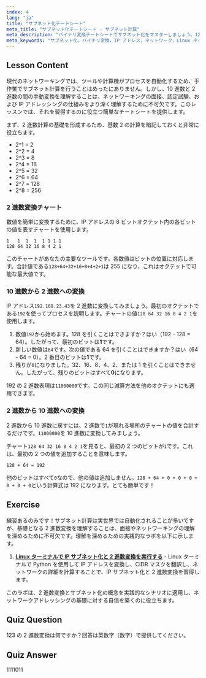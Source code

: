 ```yaml
---
index: 4
lang: "ja"
title: "サブネット化チートシート"
meta_title: "サブネット化チートシート - サブネット計算"
meta_description: "バイナリ変換チートシートでサブネット化をマスターしましょう。128+64+32+16+8+4+2+1 チャートを使って、IP アドレスを十進数からバイナリへ、またその逆に素早く変換する方法を学びます。ネットワークの面接や資格試験に必須です。"
meta_keywords: "サブネット化，バイナリ変換，IP アドレス，ネットワーク，Linux ネットワーキング，128+64+32+16+8+4+2+1, 128 64 32 16 8 4 2 1, 十進数から二進数，サブネット計算，チュートリアル，ガイド"
---
```


## Lesson Content

現代のネットワーキングでは、ツールや計算機がプロセスを自動化するため、手作業でサブネット計算を行うことはめったにありません。しかし、10 進数と 2 進数の間の手動変換を理解することは、ネットワーキングの面接、認定試験、および IP アドレッシングの仕組みをより深く理解するために不可欠です。このレッスンでは、それを習得するのに役立つ簡単なチートシートを提供します。

まず、2 進数計算の基礎を形成するため、基数 2 の計算を暗記しておくと非常に役立ちます。

- 2^1 = 2
- 2^2 = 4
- 2^3 = 8
- 2^4 = 16
- 2^5 = 32
- 2^6 = 64
- 2^7 = 128
- 2^8 = 256

### 2 進数変換チャート

数値を簡単に変換するために、IP アドレスの 8 ビットオクテット内の各ビットの値を表すチャートを使用します。

```plaintext
1   1  1  1  1 1 1 1
128 64 32 16 8 4 2 1
```

このチャートがあなたの主要なツールです。各数値はビットの位置に対応します。合計値である`128+64+32+16+8+4+2+1`は 255 になり、これはオクテットで可能な最大値です。

### 10 進数から 2 進数への変換

IP アドレス`192.168.23.43`を 2 進数に変換してみましょう。最初のオクテットである`192`を使ってプロセスを説明します。チャートの値`128 64 32 16 8 4 2 1`を使用します。

1. 数値`192`から始めます。128 を引くことはできますか？はい（192 - 128 = 64）。したがって、最初のビットは**1**です。
2. 新しい数値は`64`です。次の値である 64 を引くことはできますか？はい（64 - 64 = 0）。2 番目のビットは**1**です。
3. 残りが`0`になりました。32、16、8、4、2、または 1 を引くことはできません。したがって、残りのビットはすべて**0**になります。

192 の 2 進数表現は`11000000`です。この同じ減算方法を他のオクテットにも適用できます。

### 2 進数から 10 進数への変換

2 進数から 10 進数に戻すには、2 進数で`1`が現れる場所のチャートの値を合計するだけです。`11000000`を 10 進数に変換してみましょう。

チャート`128 64 32 16 8 4 2 1`を見ると、最初の 2 つのビットが`1`です。これは、最初の 2 つの値を追加することを意味します。

`128 + 64 = 192`

他のビットはすべて`0`なので、他の値は追加しません。`128 + 64 + 0 + 0 + 0 + 0 + 0 + 0`という計算式は 192 になります。とても簡単です！

## Exercise

練習あるのみです！サブネット計算は実世界では自動化されることが多いですが、基礎となる 2 進数変換を理解することは、面接やネットワーキングの理解を深めるために不可欠です。理解を深めるための実践的なラボを以下に示します。

1. **[Linux ターミナルで IP サブネット化と 2 進数変換を実行する](https://labex.io/ja/labs/comptia-perform-ip-subnetting-and-binary-conversion-in-the-linux-terminal-592782)** - Linux ターミナルで Python を使用して IP アドレスを変換し、CIDR マスクを翻訳し、ネットワークの詳細を計算することで、IP サブネット化と 2 進数変換を習得します。

このラボは、2 進数変換とサブネット化の概念を実践的なシナリオに適用し、ネットワークアドレッシングの基礎に対する自信を築くのに役立ちます。

## Quiz Question

123 の 2 進数変換は何ですか？回答は英数字（数字）で提供してください。

## Quiz Answer

1111011
